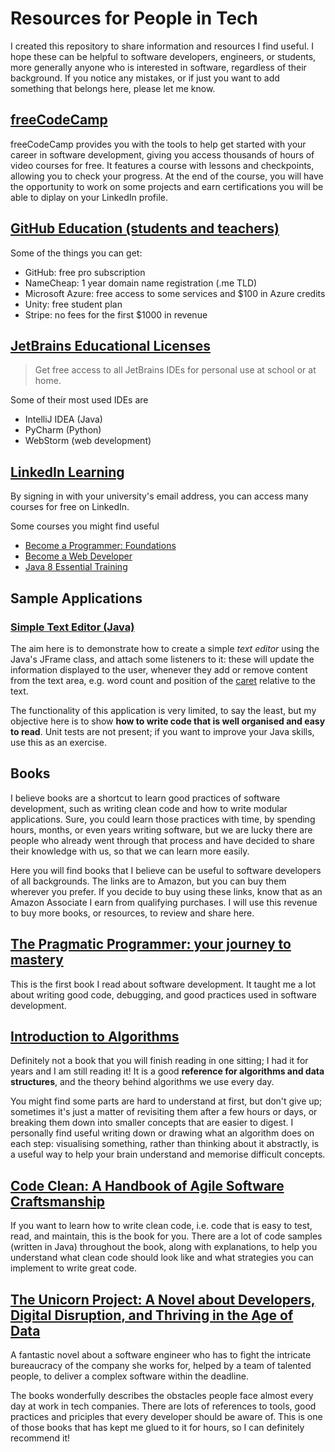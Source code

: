 # Resources for People in Tech

I created this repository to share information and resources I find useful. I hope these can be helpful to software developers, engineers, or students, more generally anyone who is interested in software, regardless of  their background. If you notice any mistakes, or if just you want to add something that belongs here, please let me know.

## [freeCodeCamp](https://www.freecodecamp.org/)

freeCodeCamp provides you with the tools to help get started with your  career in software development, giving you access thousands of hours of video courses for free. It features a course with lessons and checkpoints, allowing you to check your progress. At the end of the course, you will have the opportunity to work on some projects and earn certifications you will be able to diplay on your LinkedIn profile.

## [GitHub Education (students and teachers)](https://education.github.com/)

Some of the things you can get:
- GitHub: free pro subscription
- NameCheap: 1 year domain name registration (.me TLD) 
- Microsoft Azure: free access to some services and $100 in Azure credits
- Unity: free student plan
- Stripe: no fees for the first $1000 in revenue

## [JetBrains Educational Licenses](https://www.jetbrains.com/community/education)

> Get free access to all JetBrains IDEs for personal use at school or at home.

Some of their most used IDEs are
- IntelliJ IDEA (Java)
- PyCharm (Python)
- WebStorm (web development)

## [LinkedIn Learning](https://www.linkedin.com/learning/learning-linkedin-for-students/tap-into-the-power-of-linkedin)

By signing in with your university's email address, you can access many courses for free on LinkedIn.

Some courses you might find useful

- [Become a Programmer: Foundations](https://www.linkedin.com/learning/paths/become-a-programmer-foundations)
- [Become a Web Developer](https://www.linkedin.com/learning/paths/become-a-web-developer)
- [Java 8 Essential Training](https://www.linkedin.com/learning/java-8-essential-training/welcome)

## Sample Applications

### [Simple Text Editor (Java)](./java/SimpleTextEditor/src)

The aim here is to demonstrate how to create a simple _text editor_ using the Java's JFrame class, and attach some listeners to it: these will update the information displayed to the user, whenever they add or remove content from the text area, e.g. word count and position of the [caret](https://en.wikipedia.org/wiki/Caret_navigation) relative to the text.

The functionality of this application is very limited, to say the least, but my objective here is to show **how to write code that is well organised and easy to read**. Unit tests are not present; if you want to improve your Java skills, use this as an exercise.

## Books

I believe books are a shortcut to learn good practices of software development, such as writing clean code and how to write modular applications. Sure, you could learn those practices with time, by spending hours, months, or even years writing software, but we are lucky there are people who already went through that process and have decided to share their knowledge with us, so that we can learn more easily.

Here you will find books that I believe can be useful to software developers of all backgrounds. The links are to Amazon, but you can buy them wherever you prefer. If you decide to buy using these links, know that as an Amazon Associate I earn from qualifying purchases. I will use this revenue to buy more books, or resources, to review and share here.

## [The Pragmatic Programmer: your journey to mastery](https://www.amazon.com/gp/product/0135957052/ref=as_li_tl?ie=UTF8&camp=1789&creative=9325&creativeASIN=0135957052&linkCode=as2&tag=stefano03-20&linkId=bf6c467f4ef172a709a4389b7682fa57)

This is the first book I read about software development. It taught me a lot
about writing good code, debugging, and good practices used in software development.

## [Introduction to Algorithms](https://www.amazon.com/gp/product/0262033844/ref=as_li_tl?ie=UTF8&camp=1789&creative=9325&creativeASIN=0262033844&linkCode=as2&tag=stefano03-20&linkId=d9d08eeac9a3c23729823829d0a062fe)

Definitely not a book that you will finish reading in one sitting; I had it for years and I am still reading it! It is a good **reference for algorithms and data structures**, and the theory behind algorithms we use every day.

You might find some parts are hard to understand at first, but don't give up; sometimes it's just a matter of revisiting them after a few hours or days, or breaking them down into smaller concepts that are easier to digest. I personally find useful writing down or drawing what an algorithm does on each step: visualising something, rather than thinking about it abstractly, is a useful way to help your brain understand and memorise difficult concepts.

## [Code Clean: A Handbook of Agile Software Craftsmanship](https://www.amazon.com/gp/product/0132350882/ref=as_li_tl?ie=UTF8&camp=1789&creative=9325&creativeASIN=0132350882&linkCode=as2&tag=stefano03-20&linkId=5d8b8fdf07c486bd0c973833b22307bb)

If you want to learn how to write clean code, i.e. code that is easy to test, read, and maintain, this is the book for you. There are a lot of code samples (written in Java) throughout the book, along with explanations, to help you understand what clean code should look like and what strategies you can implement to write great code.

## [The Unicorn Project: A Novel about Developers, Digital Disruption, and Thriving in the Age of Data](https://www.amazon.com/gp/product/1942788762/ref=as_li_tl?ie=UTF8&camp=1789&creative=9325&creativeASIN=1942788762&linkCode=as2&tag=stefano03-20&linkId=69927b037aad4404ac41ff12029b157e)

A fantastic novel about a software engineer who has to fight the intricate bureaucracy of the company she works for, helped by a team of talented people, to deliver a complex software within the deadline.

The books wonderfully describes the obstacles people face almost every day at work in tech companies. There are lots of references to tools, good practices and priciples that every developer should be aware of. This is one of those books that has kept me glued to it for hours, so I can definitely recommend it!
